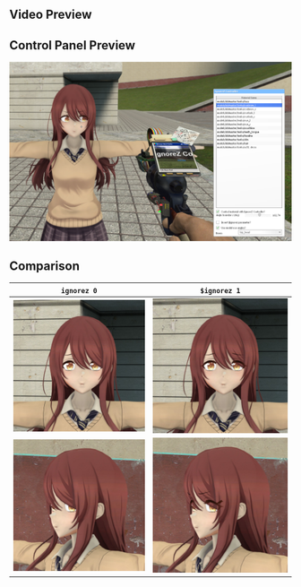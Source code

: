 ## Video Preview

[](https://github.com/user-attachments/assets/d9520bc3-2217-42c2-ab03-d89a4ce16e0d)

## Control Panel Preview

![](../media/izc-cpanel.png)

## Comparison

`ignorez 0`             |  `$ignorez 1` 
:-------------------------:|:-------------------------:
![](../media/izc-before1.jpg)  |  ![](../media/izc-after1.jpg)
![](../media/izc-before2.jpg)  |  ![](../media/izc-after2.jpg)
